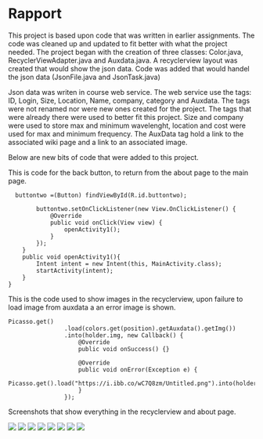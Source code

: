 
# Rapport

This project is based upon code that was written in earlier assignments. The code was cleaned up and updated to fit better with what the project needed.
The project began with the creation of three classes: Color.java, RecyclerViewAdapter.java and Auxdata.java.
A recyclerview layout was created that would show the json data. 
Code was added that would handel the json data (JsonFile.java and JsonTask.java)

Json data was writen in course web service. The web service use the tags: ID, Login, Size, Location, Name, company, category and Auxdata.
The tags were not renamed nor were new ones created for the project. The tags that were already there were used to better fit this project. Size and company were used to store max and minimum wavelenght,
location and cost were used for max and minimum frequency. The AuxData tag hold a link to the associated wiki page and a link to an associated image.

Below are new bits of code that were added to this project.


This is code for the back button, to return from the about page to the main page.
```
  buttontwo =(Button) findViewById(R.id.buttontwo);

        buttontwo.setOnClickListener(new View.OnClickListener() {
            @Override
            public void onClick(View view) {
                openActivity1();
            }
        });
    }
    public void openActivity1(){
        Intent intent = new Intent(this, MainActivity.class);
        startActivity(intent);
    }
}
```
This is the code used to show images in the recyclerview, upon failure to load image from auxdata a an error image is shown.
```
Picasso.get()
                .load(colors.get(position).getAuxdata().getImg())
                .into(holder.img, new Callback() {
                    @Override
                    public void onSuccess() {}

                    @Override
                    public void onError(Exception e) {
                        Picasso.get().load("https://i.ibb.co/wC7Q8zm/Untitled.png").into(holder.img);
                    }
                });
```

Screenshots that show everything in the recyclerview and about page.

![](blue.png)
![](cyan.png)
![](green.png)
![](orange.png)
![](red.png)
![](violet.png)
![](yellow.png)
![](about.png)
